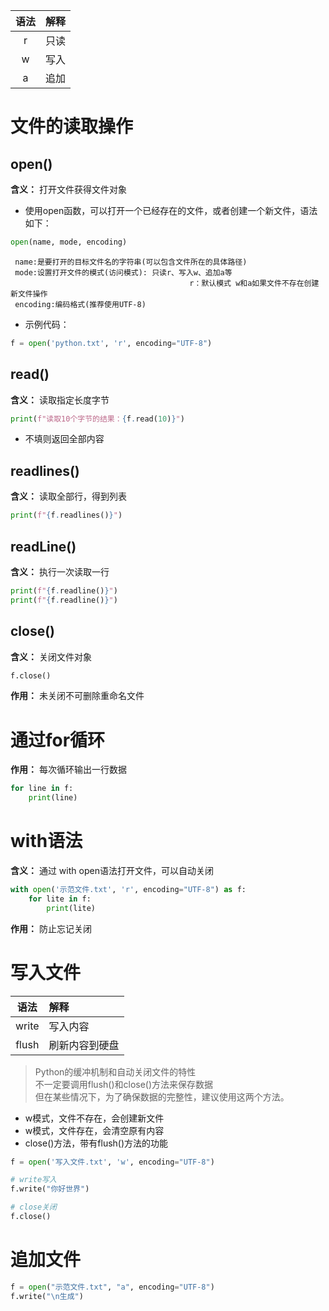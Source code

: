 |  语法   | 解释      |  
|:-----:|:--------|
| r | 只读 |
| w | 写入 |
| a | 追加 |
# 文件的读取操作
## open()
**含义：** 打开文件获得文件对象
- 使用open函数，可以打开一个已经存在的文件，或者创建一个新文件，语法如下：
```python
open(name, mode, encoding)
```
	 name:是要打开的目标文件名的字符串(可以包含文件所在的具体路径)
	 mode:设置打开文件的模式(访问模式): 只读r、写入w、追加a等
											r：默认模式 w和a如果文件不存在创建新文件操作
	 encoding:编码格式(推荐使用UTF-8)
- 示例代码：
```python
f = open('python.txt', 'r', encoding="UTF-8")
```
## read()
**含义：** 读取指定长度字节
```python
print(f"读取10个字节的结果：{f.read(10)}")
```
- 不填则返回全部内容
## readlines()
**含义：** 读取全部行，得到列表
```python
print(f"{f.readlines()}")
```
## readLine()
**含义：** 执行一次读取一行
```python
print(f"{f.readline()}")  
print(f"{f.readline()}")
```
## close()
**含义：** 关闭文件对象
```python
f.close()
```
**作用：** 未关闭不可删除重命名文件
# 通过for循环
**作用：** 每次循环输出一行数据
```python
for line in f:  
    print(line)
```
# with语法
**含义：** 通过 with open语法打开文件，可以自动关闭
```python
with open('示范文件.txt', 'r', encoding="UTF-8") as f:  
    for lite in f:  
        print(lite)
```
**作用：** 防止忘记关闭
# 写入文件
|  语法   | 解释      |  
|:-----:|:--------|  
| write | 写入内容    |  
| flush | 刷新内容到硬盘 |

> Python的缓冲机制和自动关闭文件的特性  
> 不一定要调用flush()和close()方法来保存数据  
> 但在某些情况下，为了确保数据的完整性，建议使用这两个方法。

- w模式，文件不存在，会创建新文件
- w模式，文件存在，会清空原有内容
- close()方法，带有flush()方法的功能
```python
f = open('写入文件.txt', 'w', encoding="UTF-8")  

# write写入
f.write("你好世界")

# close关闭  
f.close()
```
# 追加文件
```python
f = open("示范文件.txt", "a", encoding="UTF-8")  
f.write("\n生成")
```

